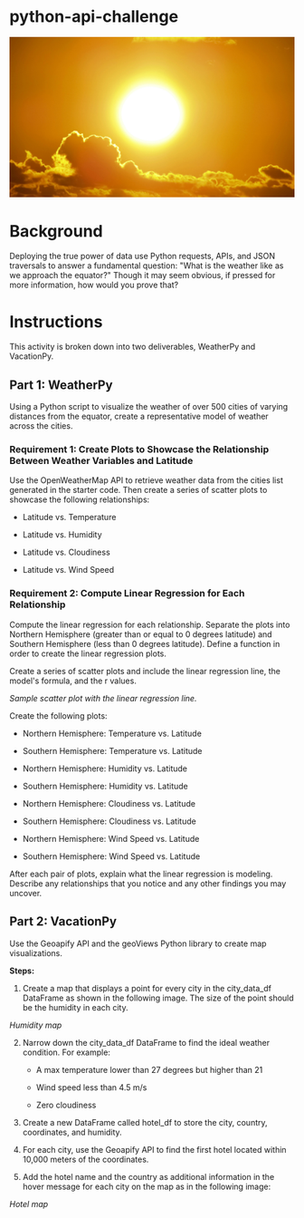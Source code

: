 # python-api-challenge

![sun](https://github.com/kgregart/python-api-challenge/blob/main/Images/sun.jpg)

# Background

Deploying the true power of data use Python requests, APIs, and JSON traversals to answer a fundamental question: "What is the weather like as we approach the equator?" Though it may seem obvious, if pressed for more information, how would you prove that?

# Instructions

This activity is broken down into two deliverables, WeatherPy and VacationPy.

## Part 1: WeatherPy

Using a Python script to visualize the weather of over 500 cities of varying distances from the equator, create a representative model of weather across the cities.

### Requirement 1: Create Plots to Showcase the Relationship Between Weather Variables and Latitude

Use the OpenWeatherMap API to retrieve weather data from the cities list generated in the starter code. Then create a series of scatter plots to showcase the following relationships:

  - Latitude vs. Temperature

  - Latitude vs. Humidity

  - Latitude vs. Cloudiness

  - Latitude vs. Wind Speed

### Requirement 2: Compute Linear Regression for Each Relationship

Compute the linear regression for each relationship. Separate the plots into Northern Hemisphere (greater than or equal to 0 degrees latitude) and Southern Hemisphere (less than 0 degrees latitude). Define a function in order to create the linear regression plots.

Create a series of scatter plots and include the linear regression line, the model's formula, and the r values.

_Sample scatter plot with the linear regression line._

Create the following plots:

  - Northern Hemisphere: Temperature vs. Latitude

  - Southern Hemisphere: Temperature vs. Latitude

  - Northern Hemisphere: Humidity vs. Latitude

  - Southern Hemisphere: Humidity vs. Latitude

  - Northern Hemisphere: Cloudiness vs. Latitude

  - Southern Hemisphere: Cloudiness vs. Latitude

  - Northern Hemisphere: Wind Speed vs. Latitude

  - Southern Hemisphere: Wind Speed vs. Latitude

After each pair of plots, explain what the linear regression is modeling. Describe any relationships that you notice and any other findings you may uncover.

## Part 2: VacationPy

Use the Geoapify API and the geoViews Python library to create map visualizations.

__Steps:__

1. Create a map that displays a point for every city in the city_data_df DataFrame as shown in the following image. The size of the point should be the humidity in each city.

_Humidity map_

2. Narrow down the city_data_df DataFrame to find the ideal weather condition. For example:

    - A max temperature lower than 27 degrees but higher than 21

    - Wind speed less than 4.5 m/s

    - Zero cloudiness

3. Create a new DataFrame called hotel_df to store the city, country, coordinates, and humidity.

4. For each city, use the Geoapify API to find the first hotel located within 10,000 meters of the coordinates.

5. Add the hotel name and the country as additional information in the hover message for each city on the map as in the following image:

_Hotel map_
